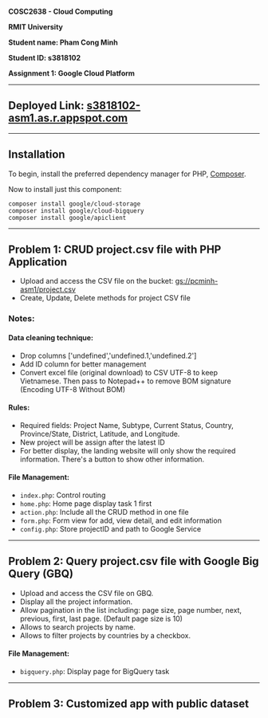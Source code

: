 **COSC2638 - Cloud Computing**

**RMIT University**

**Student name: Pham Cong Minh**

**Student ID: s3818102**

**Assignment 1: Google Cloud Platform**

---

## Deployed Link: [s3818102-asm1.as.r.appspot.com](https://s3818102-asm1.as.r.appspot.com)

---

## Installation

To begin, install the preferred dependency manager for PHP, [Composer](https://getcomposer.org/).

Now to install just this component:

```
composer install google/cloud-storage
composer install google/cloud-bigquery
composer install google/apiclient
```

---

## Problem 1: CRUD project.csv file with PHP Application

- Upload and access the CSV file on the bucket: [gs://pcminh-asm1/project.csv](#)
- Create, Update, Delete methods for project CSV file

### Notes:

#### Data cleaning technique:

- Drop columns ['undefined','undefined.1,'undefined.2']
- Add ID column for better management
- Convert excel file (original download) to CSV UTF-8 to keep Vietnamese. Then pass to Notepad++ to remove BOM signature (Encoding UTF-8 Without BOM)

#### Rules:

- Required fields: Project Name, Subtype, Current Status, Country, Province/State, District, Latitude, and Longitude.
- New project will be assign after the latest ID
- For better display, the landing website will only show the required information. There's a button to show other information.

#### File Management:

- `index.php`: Control routing
- `home.php`: Home page display task 1 first
- `action.php`: Include all the CRUD method in one file
- `form.php`: Form view for add, view detail, and edit information
- `config.php`: Store projectID and path to Google Service

---

## Problem 2: Query project.csv file with Google Big Query (GBQ)

- Upload and access the CSV file on GBQ.
- Display all the project information.
- Allow pagination in the list including: page size, page number, next, previous, first, last page. (Default page size is 10)
- Allows to search projects by name.
- Allows to filter projects by countries by a checkbox.

#### File Management:

- `bigquery.php`: Display page for BigQuery task

---

## Problem 3: Customized app with public dataset
